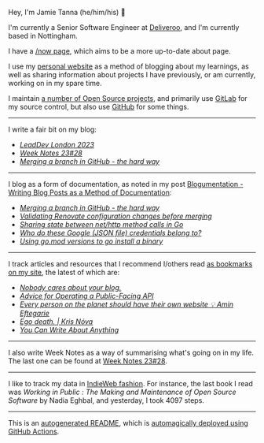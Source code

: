 Hey, I'm Jamie
Tanna (he/him/his) 👋

I'm currently a Senior Software Engineer at [Deliveroo](https://deliveroo.engineering/), and I'm currently based in Nottingham.

I have a [/now page](https://www.jvt.me/now/?utm_campaign=github-jamietanna), which aims to be a more up-to-date about page.

I use my [personal website](https://www.jvt.me/?utm_campaign=github-jamietanna) as a method of blogging about my learnings, as well as sharing information about projects I have previously, or am currently, working on in my spare time.

I maintain [a number of Open Source projects](https://www.jvt.me/open-source/?utm_campaign=github-jamietanna), and primarily use [GitLab](https://gitlab.com/jamietanna) for my source control, but also use [GitHub](https://github.com/jamietanna) for some things.

---

I write a fair bit on my blog:


- [_LeadDev London 2023_](https://www.jvt.me/posts/2023/07/17/lead-dev-2023/?utm_campaign=github-jamietanna)
- [_Week Notes 23#28_](https://www.jvt.me/week-notes/2023/28/?utm_campaign=github-jamietanna)
- [_Merging a branch in GitHub - the hard way_](https://www.jvt.me/posts/2023/07/13/github-merge-api-manual/?utm_campaign=github-jamietanna)

---

I blog as a form of documentation, as noted in my post [Blogumentation - Writing Blog Posts as a Method of Documentation](https://www.jvt.me/posts/2017/06/25/blogumentation/?utm_campaign=github-jamietanna):


- [_Merging a branch in GitHub - the hard way_](https://www.jvt.me/posts/2023/07/13/github-merge-api-manual/?utm_campaign=github-jamietanna)
- [_Validating Renovate configuration changes before merging_](https://www.jvt.me/posts/2023/07/10/renovate-dry-run/?utm_campaign=github-jamietanna)
- [_Sharing state between net/http method calls in Go_](https://www.jvt.me/posts/2023/07/03/go-http-server-state/?utm_campaign=github-jamietanna)
- [_Who do these Google (JSON file) credentials belong to?_](https://www.jvt.me/posts/2023/06/30/who-google-credentials/?utm_campaign=github-jamietanna)
- [_Using go.mod versions to go install a binary_](https://www.jvt.me/posts/2023/06/19/go-install-from-mod/?utm_campaign=github-jamietanna)

---

I track articles and resources that I recommend I/others read [as bookmarks on my site](https://www.jvt.me/kind/bookmarks/?utm_campaign=github-jamietanna), the latest of which are:


- [_Nobody cares about your blog._](https://www.alexmolas.com/2023/07/15/nobody-cares-about-your-blog.html?utm_campaign=github-jamietanna)
- [_Advice for Operating a Public-Facing API_](https://jcs.org/2023/07/12/api?utm_campaign=github-jamietanna)
- [_Every person on the planet should have their own website 💡 Amin Eftegarie_](https://eftegarie.com/every-person-on-the-planet-should-have-their-own-website/?utm_campaign=github-jamietanna)
- [_Ego death. | Kris Nóva_](https://krisnova.net/posts/ego-death/?utm_campaign=github-jamietanna)
- [_You Can Write About Anything_](https://roytang.net/2023/06/write-anything/?utm_campaign=github-jamietanna)

---

I also write Week Notes as a way of summarising what's going on in my life. The last one can be found at [Week Notes 23#28](https://www.jvt.me/week-notes/2023/28/?utm_campaign=github-jamietanna).

---

I like to track my data in [IndieWeb fashion](https://indieweb.org/why). For instance, the last book I read was _Working in Public : The Making and Maintenance of Open Source Software_ by Nadia Eghbal, and yesterday, I took 4097 steps.

---
This is an [autogenerated README](https://www.jvt.me/posts/2022/01/12/autogenerated-profile-readme/?utm_campaign=github-jamietanna), which is [automagically deployed using GitHub Actions](https://github.com/jamietanna/jamietanna/blob/main/.github/workflows/rebuild.yml).
